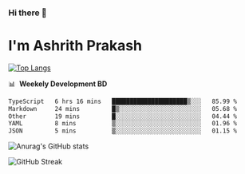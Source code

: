 ### Hi there 👋
# I'm Ashrith Prakash

[![Top Langs](https://github-readme-stats.vercel.app/api/top-langs/?username=xxcheckmatexx&count_private=true&include_all_commits=true&show_icons=true&line_height=20&title_color=FFFFFF&icon_color=FFFFFF&text_color=FFFFFF&bg_color=0D1117&langs_count=8)](https://github.com/anuraghazra/github-readme-stats)

📊 &nbsp;**Weekely Development BD**

<!--START_SECTION:waka-->

```txt
TypeScript   6 hrs 16 mins   █████████████████████▒░░░   85.99 %
Markdown     24 mins         █▒░░░░░░░░░░░░░░░░░░░░░░░   05.68 %
Other        19 mins         █░░░░░░░░░░░░░░░░░░░░░░░░   04.44 %
YAML         8 mins          ▒░░░░░░░░░░░░░░░░░░░░░░░░   01.96 %
JSON         5 mins          ▒░░░░░░░░░░░░░░░░░░░░░░░░   01.15 %
```

<!--END_SECTION:waka-->

![Anurag's GitHub stats](https://github-readme-stats.vercel.app/api?username=xxcheckmatexx&count_private=true&show_icons=true&theme=merko)  

![GitHub Streak](http://github-readme-streak-stats.herokuapp.com?user=xxcheckmatexx&theme=merko&hide_border=true&date_format=M%20j%5B%2C%20Y%5D&fire=DD0E0B)
<br/>
